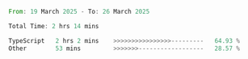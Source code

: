 <!--START_SECTION:waka-->

```rust
From: 19 March 2025 - To: 26 March 2025

Total Time: 2 hrs 14 mins

TypeScript   2 hrs 2 mins    >>>>>>>>>>>>>>>>---------   64.93 %
Other        53 mins         >>>>>>>------------------   28.57 %
```

<!--END_SECTION:waka-->
